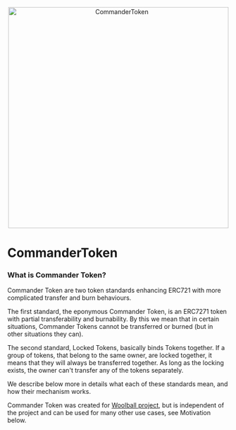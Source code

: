 <p align="center">
    <img alt="CommanderToken" title="CommanderToken" src="https://raw.githubusercontent.com/woolballers/commander-token-contracts/main/docs/images/commandertoken.png" width="500">
</p>

# CommanderToken

### What is Commander Token?
Commander Token are two token standards enhancing ERC721 with more complicated transfer and burn behaviours.

The first standard, the eponymous Commander Token, is an ERC7271 token with partial transferability and burnability. By this we mean that in certain situations, Commander Tokens cannot be transferred or burned (but in other situations they can). 

The second standard, Locked Tokens, basically binds Tokens together. If a group of tokens, that belong to the same owner, are locked together, it means that they will always be transferred together. As long as the locking exists, the owner can't transfer any of the tokens separately.

We describe below more in details what each of these standards mean, and how their mechanism works.

Commander Token was created for [Woolball project](https://woolball.xyz), but is independent of the project and can be used for many other use cases, see Motivation below.

